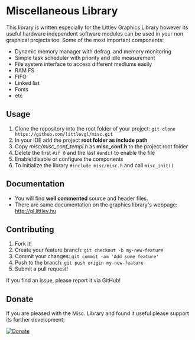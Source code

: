 # Miscellaneous Library

This library is written especially for the Littlev Graphics Library however its useful hardware independent software modules can be used in your non graphical projects too. Some of the most important components:
* Dynamic memory manager with defrag. and memory monitoring 
* Simple task scheduler with priority and idle measurement
* File system interface to access different mediums easily  
* RAM FS
* FIFO
* Linked list
* Fonts
* etc

## Usage
1. Clone the repository into the root folder of your project: `git clone https://github.com/littlevgl/misc.git`
2. In your IDE add the project **root folder as include path**
3. Copy *misc/misc_conf_templ.h* as **misc_conf.h** to the project root folder
4. Delete the first `#if 0` and the last `#endif` to enable the file
5. Enable/disable or configure the components
6. To initialize the library `#include misc/misc.h` and call `misc_init()`

## Documentation
 * You will find **well commented** source and header files.
 * There are same documentation on the graphics library's webpage: http://gl.littlev.hu
 
## Contributing
1. Fork it!
2. Create your feature branch: `git checkout -b my-new-feature`
3. Commit your changes: `git commit -am 'Add some feature'`
4. Push to the branch: `git push origin my-new-feature`
5. Submit a pull request!

If you find an issue, please report it via GitHub!

## Donate
If you are pleased with the Misc. Library and found it useful please support its further development:

[![Donate](https://www.paypalobjects.com/en_US/i/btn/btn_donateCC_LG.gif)](https://www.paypal.com/cgi-bin/webscr?cmd=_s-xclick&hosted_button_id=LWHHAQYZMRQJS)
